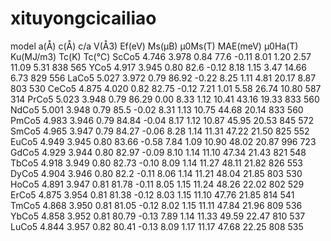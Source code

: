 # xituyongcicailiao
model  a(Å)   c(Å)   c/a  V(Å3) Ef(eV)  Ms(μB)  μ0Ms(T)  MAE(meV)  μ0Ha(T)  Ku(MJ/m3)  Tc(K)  Tc(℃)
ScCo5  4.746  3.978  0.84 77.6  -0.11    8.01    1.20     2.57      11.09     5.31      838    565
YCo5   4.917  3.945  0.80 82.6  -0.12    8.18    1.15     3.47      14.66     6.73      829    556
LaCo5  5.027  3.972  0.79 86.92 -0.22    8.25    1.11     4.81      20.17     8.87      803    530
CeCo5  4.875  4.020  0.82 82.75 -0.12    7.21    1.01     5.58      26.74     10.80     587    314
PrCo5  5.023  3.948  0.79 86.29  0.00    8.33    1.12     10.41     43.16     19.33     833    560
NdCo5  5.001  3.948  0.79 85.5	-0.02    8.31    1.13     10.75     44.68     20.14     833    560
PmCo5  4.983  3.946  0.79 84.84	-0.04    8.17    1.12 	  10.87     45.95     20.53     845    572
SmCo5  4.965  3.947  0.79 84.27	-0.06    8.28    1.14 	  11.31     47.22     21.50     825    552
EuCo5  4.949  3.945  0.80 83.66	-0.58    7.84    1.09 	  10.90     48.02     20.87     996    723
GdCo5  4.929  3.944  0.80 82.97	-0.09    8.10    1.14 	  11.10     47.34     21.43     821    548
TbCo5  4.918  3.949  0.80 82.73	-0.10    8.09    1.14 	  11.27     48.11     21.82     826    553
DyCo5  4.904  3.946  0.80 82.2	-0.11    8.06    1.14 	  11.21     48.04     21.85     803    530
HoCo5  4.891  3.947  0.81 81.78	-0.11    8.05    1.15 	  11.24     48.26     22.02     802    529
ErCo5  4.875  3.954  0.81 81.38	-0.12    8.03    1.15 	  11.10     47.76     21.85     814    541
TmCo5  4.868  3.950  0.81 81.05	-0.12    8.02    1.15 	  11.11     47.84     21.96     809    536
YbCo5  4.858  3.952  0.81 80.79	-0.13    7.89    1.14 	  11.33     49.59     22.47     810    537
LuCo5  4.844  3.957  0.82 80.41	-0.13    8.09    1.17 	  11.17     47.68     22.25     808    535
